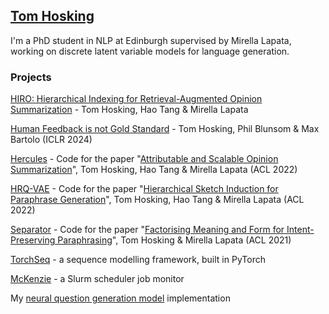 ## [Tom Hosking](http://tomho.sk)

I'm a PhD student in NLP at Edinburgh supervised by Mirella Lapata, working on discrete latent variable models for language generation.

### Projects

[HIRO: Hierarchical Indexing for Retrieval-Augmented Opinion Summarization](https://github.com/tomhosking/hiro) - Tom Hosking, Hao Tang & Mirella Lapata

[Human Feedback is not Gold Standard](https://github.com/cohere-ai/human-feedback-paper) - Tom Hosking, Phil Blunsom & Max Bartolo (ICLR 2024)

[Hercules](https://github.com/tomhosking/hercules) - Code for the paper "[Attributable and Scalable Opinion Summarization](https://aclanthology.org/2023.acl-long.473/)", Tom Hosking, Hao Tang & Mirella Lapata (ACL 2022)

[HRQ-VAE](https://github.com/tomhosking/hrq-vae) - Code for the paper "[Hierarchical Sketch Induction for Paraphrase Generation](https://aclanthology.org/2022.acl-long.178/)", Tom Hosking, Hao Tang & Mirella Lapata (ACL 2022)

[Separator](https://github.com/tomhosking/separator) - Code for the paper "[Factorising Meaning and Form for Intent-Preserving Paraphrasing](https://aclanthology.org/2021.acl-long.112/)", Tom Hosking & Mirella Lapata (ACL 2021)

[TorchSeq](https://github.com/tomhosking/torchseq) - a sequence modelling framework, built in PyTorch

[McKenzie](https://github.com/tomhosking/mckenzie) - a Slurm scheduler job monitor

My [neural question generation model](https://github.com/bloomsburyai/question-generation) implementation
